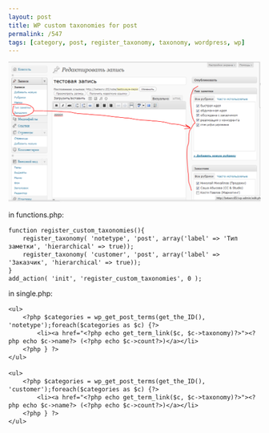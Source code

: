 ```yaml
---
layout: post
title: WP custom taxonomies for post
permalink: /547
tags: [category, post, register_taxonomy, taxonomy, wordpress, wp]
---
```


![screenshot](/images/wp/19.png)

in functions.php:

    function register_custom_taxonomies(){
        register_taxonomy( 'notetype', 'post', array('label' => 'Тип заметки', 'hierarchical' => true));
        register_taxonomy( 'customer', 'post', array('label' => 'Заказчик', 'hierarchical' => true));
    }
    add_action( 'init', 'register_custom_taxonomies', 0 );

in single.php:

    <ul>
        <?php $categories = wp_get_post_terms(get_the_ID(), 'notetype');foreach($categories as $c) {?>
            <li><a href="<?php echo get_term_link($c, $c->taxonomy)?>"><?php echo $c->name?> (<?php echo $c->count?>)</a></li>
        <?php } ?>
    </ul>

    <ul>
        <?php $categories = wp_get_post_terms(get_the_ID(), 'customer');foreach($categories as $c) {?>
            <li><a href="<?php echo get_term_link($c, $c->taxonomy)?>"><?php echo $c->name?> (<?php echo $c->count?>)</a></li>
        <?php } ?>
    </ul>
